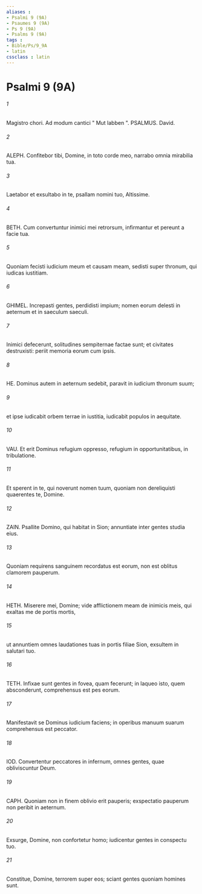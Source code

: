```yaml
---
aliases : 
- Psalmi 9 (9A)
- Psaumes 9 (9A)
- Ps 9 (9A)
- Psalms 9 (9A)
tags : 
- Bible/Ps/9_9A
- latin
cssclass : latin
---
```


# Psalmi 9 (9A)

###### 1
Magistro chori. Ad modum cantici " Mut labben ". PSALMUS. David.
###### 2
ALEPH. Confitebor tibi, Domine, in toto corde meo, narrabo omnia mirabilia tua.
###### 3
Laetabor et exsultabo in te, psallam nomini tuo, Altissime.
###### 4
BETH. Cum convertuntur inimici mei retrorsum, infirmantur et pereunt a facie tua.
###### 5
Quoniam fecisti iudicium meum et causam meam, sedisti super thronum, qui iudicas iustitiam.
###### 6
GHIMEL. Increpasti gentes, perdidisti impium; nomen eorum delesti in aeternum et in saeculum saeculi.
###### 7
Inimici defecerunt, solitudines sempiternae factae sunt; et civitates destruxisti: periit memoria eorum cum ipsis.
###### 8
HE. Dominus autem in aeternum sedebit, paravit in iudicium thronum suum;
###### 9
et ipse iudicabit orbem terrae in iustitia, iudicabit populos in aequitate.
###### 10
VAU. Et erit Dominus refugium oppresso, refugium in opportunitatibus, in tribulatione.
###### 11
Et sperent in te, qui noverunt nomen tuum, quoniam non dereliquisti quaerentes te, Domine.
###### 12
ZAIN. Psallite Domino, qui habitat in Sion; annuntiate inter gentes studia eius.
###### 13
Quoniam requirens sanguinem recordatus est eorum, non est oblitus clamorem pauperum.
###### 14
HETH. Miserere mei, Domine; vide afflictionem meam de inimicis meis, qui exaltas me de portis mortis,
###### 15
ut annuntiem omnes laudationes tuas in portis filiae Sion, exsultem in salutari tuo.
###### 16
TETH. Infixae sunt gentes in fovea, quam fecerunt; in laqueo isto, quem absconderunt, comprehensus est pes eorum.
###### 17
Manifestavit se Dominus iudicium faciens; in operibus manuum suarum comprehensus est peccator.
###### 18
IOD. Convertentur peccatores in infernum, omnes gentes, quae obliviscuntur Deum.
###### 19
CAPH. Quoniam non in finem oblivio erit pauperis; exspectatio pauperum non peribit in aeternum.
###### 20
Exsurge, Domine, non confortetur homo; iudicentur gentes in conspectu tuo.
###### 21
Constitue, Domine, terrorem super eos; sciant gentes quoniam homines sunt.
